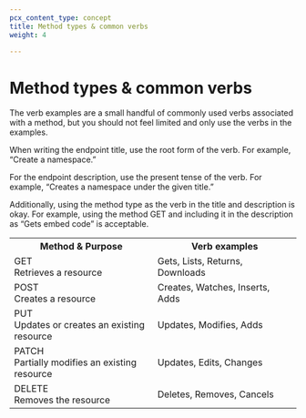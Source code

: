 ```yaml
---
pcx_content_type: concept
title: Method types & common verbs
weight: 4

---
```


# Method types & common verbs

The verb examples are a small handful of commonly used verbs associated with a method, but you should not feel limited and only use the verbs in the examples.

When writing the endpoint title, use the root form of the verb. For example, “Create a namespace.”

For the endpoint description, use the present tense of the verb. For example, “Creates a namespace under the given title.”

Additionally, using the method type as the verb in the title and description is okay. For example, using the method GET and including it in the description as “Gets embed code” is acceptable.

<table>
    <tr>
        <th style="width:50%">Method & Purpose</th>
        <th>Verb examples</th>
    </tr>
    <tr>
        <td>GET <br/>Retrieves a resource</td>
        <td>Gets, Lists, Returns, Downloads</td>
    </tr>
    <tr>
        <td>POST <br/>Creates a resource</td>
        <td>Creates, Watches, Inserts, Adds</td>
    </tr>
    <tr>
        <td>PUT <br/>Updates or creates an existing resource</td>
        <td>Updates, Modifies, Adds</td>
    </tr>
    <tr>
        <td>PATCH <br/>Partially modifies an existing resource</td>
        <td>Updates, Edits, Changes</td>
    </tr>
    <tr>
        <td>DELETE <br/>Removes the resource</td>
        <td>Deletes, Removes, Cancels</td>
    </tr>
</table>
